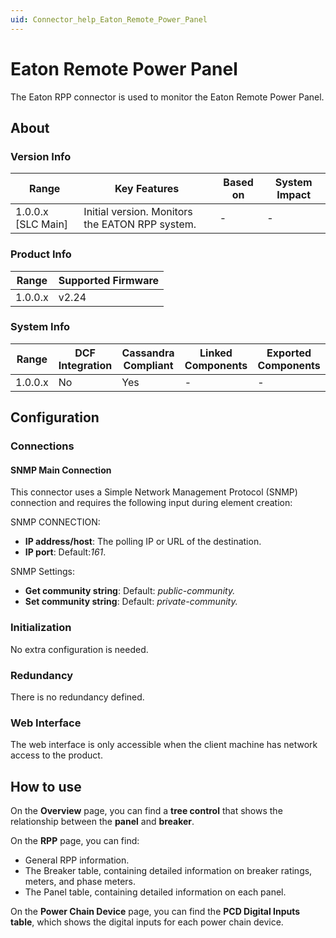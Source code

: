 ```yaml
---
uid: Connector_help_Eaton_Remote_Power_Panel
---
```


# Eaton Remote Power Panel

The Eaton RPP connector is used to monitor the Eaton Remote Power Panel.

## About

### Version Info

| Range                | Key Features                                    | Based on     | System Impact     |
|----------------------|-------------------------------------------------|--------------|-------------------|
| 1.0.0.x [SLC Main]   | Initial version. Monitors the EATON RPP system. | -            | -                 |

### Product Info

| Range     | Supported Firmware     |
|-----------|------------------------|
| 1.0.0.x   | v2.24                  |

### System Info

| Range     | DCF Integration     | Cassandra Compliant     | Linked Components     | Exported Components     |
|-----------|---------------------|-------------------------|-----------------------|-------------------------|
| 1.0.0.x   | No                  | Yes                     | -                     | -                       |

## Configuration

### Connections

#### SNMP Main Connection

This connector uses a Simple Network Management Protocol (SNMP) connection and requires the following input during element creation:

SNMP CONNECTION:

- **IP address/host**: The polling IP or URL of the destination.
- **IP port**: Default:*161*.

SNMP Settings:

- **Get community string**: Default: *public-community.*
- **Set community string**: Default: *private-community.*

### Initialization

No extra configuration is needed.

### Redundancy

There is no redundancy defined.

### Web Interface

The web interface is only accessible when the client machine has network access to the product.

## How to use

On the **Overview** page, you can find a **tree control** that shows the relationship between the **panel** and **breaker**.

On the **RPP** page, you can find:

- General RPP information.
- The Breaker table, containing detailed information on breaker ratings, meters, and phase meters.
- The Panel table, containing detailed information on each panel.

On the **Power Chain Device** page, you can find the **PCD Digital Inputs table**, which shows the digital inputs for each power chain device.
